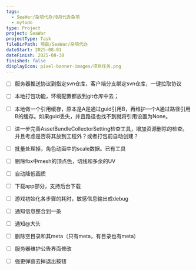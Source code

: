 ```yaml
---
tags:
  - SeaWar/杂项代办/8月代办杂项
  - mytodo
type: Project
project: SeaWar
projectType: Task
fileDirPath: 项目/SeaWar/杂项代办
dateStart: 2025-08-01
dateFinish: 2025-08-30
finished: false
displayIcon: pixel-banner-images/项目任务.png
---
```

- [ ] 服务器推送协议到指定svn仓库，客户端分支绑定svn仓库，一键拉取协议
- [ ] 本地打包功能，环境配置都放到git仓库中去；
- [ ] 本地做一个引用缓存，原本是A是通过guid引用B，再维护一个A通过路径引用B的缓存。如果guid丢失，并且路径也找不到就将引用设置为None。
- [ ] 进一步完善AssetBundleCollectorSetting检查工具，增加资源删除的检查。并且考虑是否将其放到工程外？或者打包前自动创建？
- [ ] 批量处理掉，角色动画中的scale数据。已有工具
- [ ] 剔除fbx中mesh的顶点色，切线和多余的UV
- [ ] 自动降低画质
- [ ] 下载app部分，支持后台下载
- [ ] 游戏初始化各步骤的耗时，敏感信息输出成debug
- [ ] 通知信息整合到一条
- [ ] 通知@大头
- [ ] 删除空目录和其meta（只有meta，有目录也有meta）
- [ ] 服务器维护公告界面修改
- [ ] 强更弹窗去掉退出按钮



